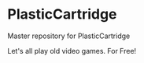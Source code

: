 # PlasticCartridge
Master repository for PlasticCartridge

Let's all play old video games. For Free!
